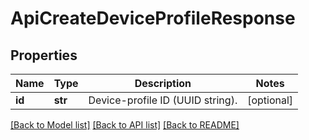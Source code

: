 # ApiCreateDeviceProfileResponse

## Properties
Name | Type | Description | Notes
------------ | ------------- | ------------- | -------------
**id** | **str** | Device-profile ID (UUID string). | [optional] 

[[Back to Model list]](../README.md#documentation-for-models) [[Back to API list]](../README.md#documentation-for-api-endpoints) [[Back to README]](../README.md)


